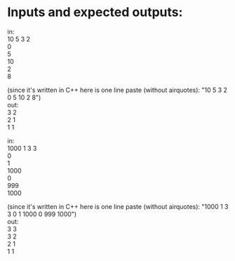 # Inputs and expected outputs:
in: <br/>
10 5 3 2 <br/>
0 <br/>
5 <br/>
10 <br/>
2 <br/>
8 <br/>

(since it's written in C++ here is one line paste (without airquotes): "10 5 3 2 0 5 10 2 8") <br/>
out: <br/>
3 2 <br/> 
2 1 <br/>
1 1 <br/>

in: <br/>
1000 1 3 3 <br/>
0 <br/>
1 <br/>
1000 <br/>
0 <br/>
999 <br/>
1000 <br/>

(since it's written in C++ here is one line paste (without airquotes): "1000 1 3 3 0 1 1000 0 999 1000") <br/>
out: <br/>
3 3 <br/>
3 2 <br/>
2 1 <br/> 
1 1 <br/>
